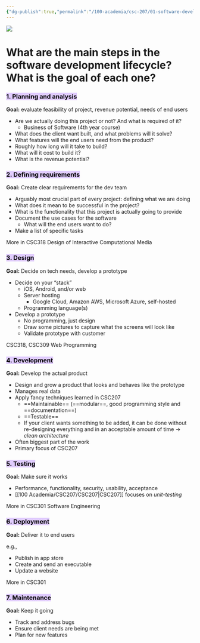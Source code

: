 ```yaml
---
{"dg-publish":true,"permalink":"/100-academia/csc-207/01-software-developer-skills-and-tools/software-development-lifecycle/","tags":["university","#lecture","#note","cs"],"created":"2024-09-04T20:52:34.253-04:00","updated":"2024-09-27T18:53:11.593-04:00"}
---
```


![](https://i.imgur.com/4ymcnhv.png)

# What are the main steps in the software development lifecycle? What is the goal of each one?
### <mark style="background: #D2B3FFA6;">1. Planning and analysis</mark>

**Goal:** evaluate feasibility of project, revenue potential, needs of end users

- Are we actually doing this project or not? And what is required of it?
    - Business of Software (4th year course)
- What does the client want built, and what problems will it solve?
- What features will the end users need from the product?
- Roughly how long will it take to build?
- What will it cost to build it?
- What is the revenue potential?

### <mark style="background: #D2B3FFA6;">2. Defining requirements</mark>

**Goal:** Create clear requirements for the dev team

- Arguably most crucial part of every project: defining what we are doing
- What does it mean to be successful in the project?
- What is the functionality that this project is actually going to provide
- Document the use cases for the software
    - What will the end users want to do?
- Make a list of specific tasks

More in CSC318 Design of Interactive Computational Media

### <mark style="background: #D2B3FFA6;">3. Design</mark>

**Goal:** Decide on tech needs, develop a prototype

- Decide on your “stack”
    - iOS, Android, and/or web
    - Server hosting
        - Google Cloud, Amazon AWS, Microsoft Azure, self-hosted
    - Programming language(s)
- Develop a prototype
    - No programming, just design
    - Draw some pictures to capture what the screens will look like
    - Validate prototype with customer

CSC318, CSC309 Web Programming

### <mark style="background: #D2B3FFA6;">4. Development</mark>

**Goal:** Develop the actual product

- Design and grow a product that looks and behaves like the prototype
- Manages real data
- Apply fancy techniques learned in CSC207
    - ==Maintainable== (==modular==, good programming style and ==documentation==)
    - ==Testable==
    - If your client wants something to be added, it can be done without re-designing everything and in an acceptable amount of time → *clean architecture*
- Often biggest part of the work
- Primary focus of CSC207

### <mark style="background: #D2B3FFA6;">5. Testing</mark>

**Goal:** Make sure it works

- Performance, functionality, security, usability, acceptance
- [[100 Academia/CSC207/CSC207\|CSC207]] focuses on *unit-testing*

More in CSC301 Software Engineering

### <mark style="background: #D2B3FFA6;">6. Deployment</mark>

**Goal:** Deliver it to end users

e.g.,
- Publish in app store
- Create and send an executable
- Update a website

More in CSC301

### <mark style="background: #D2B3FFA6;">7. Maintenance</mark>

**Goal:** Keep it going

- Track and address bugs
- Ensure client needs are being met
- Plan for new features